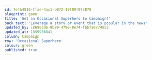 ```yaml
---
id: 7e4b4816-ffae-4ac1-b072-19f09f075878
blueprint: game
title: 'Get an Occasional Superhero to Campaign!'
back_text: 'Leverage a story or event that is popular in the news'
updated_by: c86903d6-9b80-4790-8e74-fbbfa0774953
updated_at: 1659956841
column: Campaign
row: 'Occasional Superhero'
colour: green
published: true
---
```

